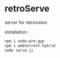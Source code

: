 # retroServe
server for retrovision



installation :
```bash
npm i node-pre-gyp
npm i webtorrent-hybrid
node serve.js
```
